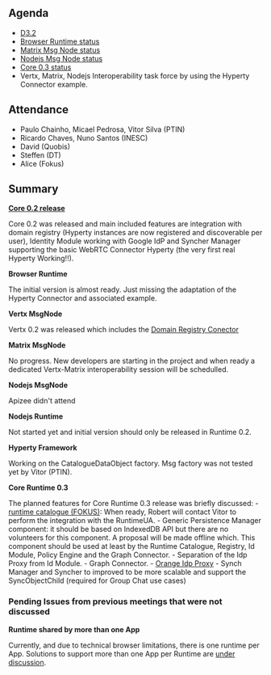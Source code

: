 Agenda
------

-	[D3.2](https://github.com/reTHINK-project/core-framework/labels/D3.2)
-	[Browser Runtime status](https://github.com/reTHINK-project/dev-runtime-browser/issues)
-	[Matrix Msg Node status](https://github.com/reTHINK-project/dev-msg-node-matrix)
-	[Nodejs Msg Node status](https://github.com/reTHINK-project/dev-msg-node-nodejs/issues)
-	[Core 0.3 status](https://github.com/reTHINK-project/dev-runtime-core/milestones/Core%200.3%20)
-	Vertx, Matrix, Nodejs Interoperability task force by using the Hyperty Connector example.

Attendance
----------

-	Paulo Chainho, Micael Pedrosa, Vitor Silva (PTIN)
-	Ricardo Chaves, Nuno Santos (INESC)
-	David (Quobis)
-	Steffen (DT)
-	Alice (Fokus)

Summary
-------

**[Core 0.2 release](https://github.com/reTHINK-project/dev-runtime-core/releases/tag/v0.2.0)**

Core 0.2 was released and main included features are integration with domain registry (Hyperty instances are now registered and discoverable per user), Identity Module working with Google IdP and Syncher Manager supporting the basic WebRTC Connector Hyperty (the very first real Hyperty Working!!).

**Browser Runtime**

The initial version is almost ready. Just missing the adaptation of the Hyperty Connector and associated example.

**Vertx MsgNode**

Vertx 0.2 was released which includes the [Domain Registry Conector](https://github.com/reTHINK-project/dev-msg-node-vertx/issues/2)

**Matrix MsgNode**

No progress. New developers are starting in the project and when ready a dedicated Vertx-Matrix interoperability session will be schedulled.

**Nodejs MsgNode**

Apizee didn't attend

**Nodejs Runtime**

Not started yet and initial version should only be released in Runtime 0.2.

**Hyperty Framework**

Working on the CatalogueDataObject factory. Msg factory was not tested yet by Vitor (PTIN).

**Core Runtime 0.3**

The planned features for Core Runtime 0.3 release was briefly discussed: - [runtime catalogue (FOKUS)](https://github.com/reTHINK-project/dev-runtime-core/issues/3): When ready, Robert will contact Vitor to perform the integration with the RuntimeUA. - Generic Persistence Manager component: it should be based on IndexedDB API but there are no volunteers for this component. A proposal will be made offline which. This component should be used at least by the Runtime Catalogue, Registry, Id Module, Policy Engine and the Graph Connector. - Separation of the Idp Proxy from Id Module. - Graph Connector. - [Orange Idp Proxy](https://github.com/reTHINK-project/dev-runtime-core/issues/27) - Synch Manager and Syncher to improved to be more scalable and support the SyncObjectChild (required for Group Chat use cases)

### Pending Issues from previous meetings that were not discussed

**Runtime shared by more than one App**

Currently, and due to technical browser limitations, there is one runtime per App. Solutions to support more than one App per Runtime are [under discussion](https://github.com/reTHINK-project/core-framework/issues/137).
